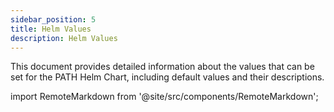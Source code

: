 ```yaml
---
sidebar_position: 5
title: Helm Values
description: Helm Values
---
```


This document provides detailed information about the values that can be set for the PATH Helm Chart, including default values and their descriptions.

import RemoteMarkdown from '@site/src/components/RemoteMarkdown';

<RemoteMarkdown src="https://raw.githubusercontent.com/buildwithgrove/helm-charts/refs/heads/main/charts/path/docs/values.md" />
